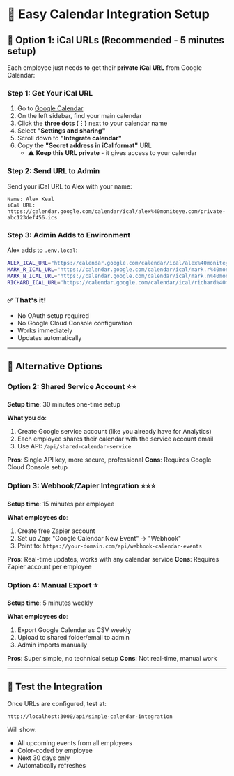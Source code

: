 # 📅 **Easy Calendar Integration Setup**

## 🎯 **Option 1: iCal URLs (Recommended - 5 minutes setup)**

Each employee just needs to get their **private iCal URL** from Google Calendar:

### **Step 1: Get Your iCal URL**
1. Go to [Google Calendar](https://calendar.google.com)
2. On the left sidebar, find your main calendar
3. Click the **three dots (⋮)** next to your calendar name
4. Select **"Settings and sharing"**
5. Scroll down to **"Integrate calendar"**
6. Copy the **"Secret address in iCal format"** URL
   - ⚠️ **Keep this URL private** - it gives access to your calendar

### **Step 2: Send URL to Admin**
Send your iCal URL to Alex with your name:
```
Name: Alex Keal
iCal URL: https://calendar.google.com/calendar/ical/alex%40moniteye.com/private-abc123def456.ics
```

### **Step 3: Admin Adds to Environment**
Alex adds to `.env.local`:
```bash
ALEX_ICAL_URL="https://calendar.google.com/calendar/ical/alex%40moniteye.com/private-abc123def456.ics"
MARK_R_ICAL_URL="https://calendar.google.com/calendar/ical/mark.r%40moniteye.com/private-def456ghi789.ics"
MARK_N_ICAL_URL="https://calendar.google.com/calendar/ical/mark.n%40moniteye.com/private-ghi789jkl012.ics"
RICHARD_ICAL_URL="https://calendar.google.com/calendar/ical/richard%40moniteye.com/private-jkl012mno345.ics"
```

### **✅ That's it!** 
- No OAuth setup required
- No Google Cloud Console configuration
- Works immediately
- Updates automatically

---

## 🔄 **Alternative Options**

### **Option 2: Shared Service Account** ⭐⭐
**Setup time**: 30 minutes one-time setup

**What you do**:
1. Create Google service account (like you already have for Analytics)
2. Each employee shares their calendar with the service account email
3. Use API: `/api/shared-calendar-service`

**Pros**: Single API key, more secure, professional
**Cons**: Requires Google Cloud Console setup

### **Option 3: Webhook/Zapier Integration** ⭐⭐⭐
**Setup time**: 15 minutes per employee

**What employees do**:
1. Create free Zapier account
2. Set up Zap: "Google Calendar New Event" → "Webhook"
3. Point to: `https://your-domain.com/api/webhook-calendar-events`

**Pros**: Real-time updates, works with any calendar service
**Cons**: Requires Zapier account per employee

### **Option 4: Manual Export** ⭐
**Setup time**: 5 minutes weekly

**What employees do**:
1. Export Google Calendar as CSV weekly
2. Upload to shared folder/email to admin
3. Admin imports manually

**Pros**: Super simple, no technical setup
**Cons**: Not real-time, manual work

---

## 🚀 **Test the Integration**

Once URLs are configured, test at:
```
http://localhost:3000/api/simple-calendar-integration
```

Will show:
- All upcoming events from all employees
- Color-coded by employee
- Next 30 days only
- Automatically refreshes 